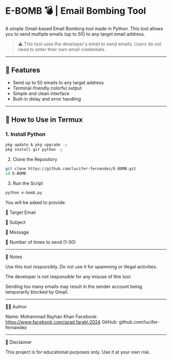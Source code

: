 # E-BOMB 💣 | Email Bombing Tool

A simple Gmail-based Email Bombing tool made in Python. This tool allows you to send multiple emails (up to 50) to any target email address.

> ⚠️ This tool uses the developer's email to send emails. Users do not need to enter their own email credentials.

---

## 🚀 Features

- Send up to 50 emails to any target address  
- Terminal-friendly colorful output  
- Simple and clean interface  
- Built-in delay and error handling  

---

## 📲 How to Use in Termux

### 1. Install Python

```bash
pkg update & pkg upgrade -y
pkg install git python -y
```
2. Clone the Repository
```bash
git clone https://github.com/lucifer-fernandez/E-BOMB.git
cd E-BOMB
```
3. Run the Script
```bash
python e-bomb.py
```
You will be asked to provide:

🎯 Target Email

📨 Subject

💬 Message

🔁 Number of times to send (1-50)



---

📌 Notes

Use this tool responsibly. Do not use it for spamming or illegal activities.

The developer is not responsible for any misuse of this tool.

Sending too many emails may result in the sender account being temporarily blocked by Gmail.



---

👨‍💻 Author

Name: Mohammad Rayhan Khan
Facebook: https://www.facebook.com/azad.farabi.2024
GitHub: github.com/lucifer-fernandez


---

🛑 Disclaimer

This project is for educational purposes only. Use it at your own risk.
